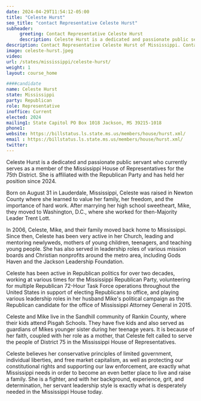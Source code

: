 ```yaml
---
date: 2024-04-29T11:54:12-05:00
title: "Celeste Hurst"
seo_title: "contact Representative Celeste Hurst"
subheader:
     greeting: Contact Representative Celeste Hurst
     description: Celeste Hurst is a dedicated and passionate public servant who currently serves as a member of the Mississippi House of Representatives for the 75th District. She is affiliated with the Republican Party and has held her position since 2024.
description: Contact Representative Celeste Hurst of Mississippi. Contact information for Celeste Hurst includes email address, phone number, and mailing address.
image: celeste-hurst.jpeg
video:
url: /states/mississippi/celeste-hurst/
weight: 1
layout: course_home

####candidate
name: Celeste Hurst
state: Mississippi
party: Republican
role: Representative
inoffice: Current
elected: 2024
mailing1: State Capitol PO Box 1018 Jackson, MS 39215-1018
phone1: 
website: https://billstatus.ls.state.ms.us/members/house/hurst.xml/
email : https://billstatus.ls.state.ms.us/members/house/hurst.xml/
twitter:
---
```

Celeste Hurst is a dedicated and passionate public servant who currently serves as a member of the Mississippi House of Representatives for the 75th District. She is affiliated with the Republican Party and has held her position since 2024.

Born on August 31 in Lauderdale, Mississippi, Celeste was raised in Newton County where she learned to value her family, her freedom, and the importance of hard work. After marrying her high school sweetheart, Mike, they moved to Washington, D.C., where she worked for then-Majority Leader Trent Lott.

In 2006, Celeste, Mike, and their family moved back home to Mississippi. Since then, Celeste has been very active in her Church, leading and mentoring newlyweds, mothers of young children, teenagers, and teaching young people. She has also served in leadership roles of various mission boards and Christian nonprofits around the metro area, including Gods Haven and the Jackson Leadership Foundation.

Celeste has been active in Republican politics for over two decades, working at various times for the Mississippi Republican Party, volunteering for multiple Republican 72-Hour Task Force operations throughout the United States in support of electing Republicans to office, and playing various leadership roles in her husband Mike's political campaign as the Republican candidate for the office of Mississippi Attorney General in 2015.

Celeste and Mike live in the Sandhill community of Rankin County, where their kids attend Pisgah Schools. They have five kids and also served as guardians of Mikes younger sister during her teenage years. It is because of her faith, coupled with her role as a mother, that Celeste felt called to serve the people of District 75 in the Mississippi House of Representatives.

Celeste believes her conservative principles of limited government, individual liberties, and free market capitalism, as well as protecting our constitutional rights and supporting our law enforcement, are exactly what Mississippi needs in order to become an even better place to live and raise a family. She is a fighter, and with her background, experience, grit, and determination, her servant leadership style is exactly what is desperately needed in the Mississippi House today.
